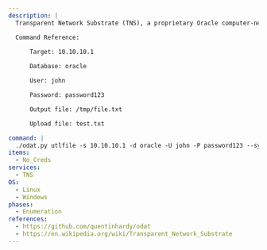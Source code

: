 ```yaml
---
description: |
  Transparent Network Substrate (TNS), a proprietary Oracle computer-networking technology, supports homogeneous peer-to-peer connectivity on top of other networking technologies such as TCP/IP, SDP and named pipes. TNS operates mainly for connecting to Oracle databases. Oracle Database Attacking Tool (ODAT) is an open-source penetration testing tool written in Python and designed to enumerate and exploit vulnerabilities in Oracle databases. The following command uploads a file with Oracle RDBMS.

  Command Reference:
    
      Target: 10.10.10.1

      Database: oracle

      User: john

      Password: password123

      Output file: /tmp/file.txt

      Upload file: test.txt

command: |
  ./odat.py utlfile -s 10.10.10.1 -d oracle -U john -P password123 --sysdba --putFile /tmp/ file.txt ./test.txt
items:
  - No_Creds
services:
  - TNS
OS:
  - Linux
  - Windows
phases:
  - Enumeration
references:
  - https://github.com/quentinhardy/odat
  - https://en.wikipedia.org/wiki/Transparent_Network_Substrate
---
```

